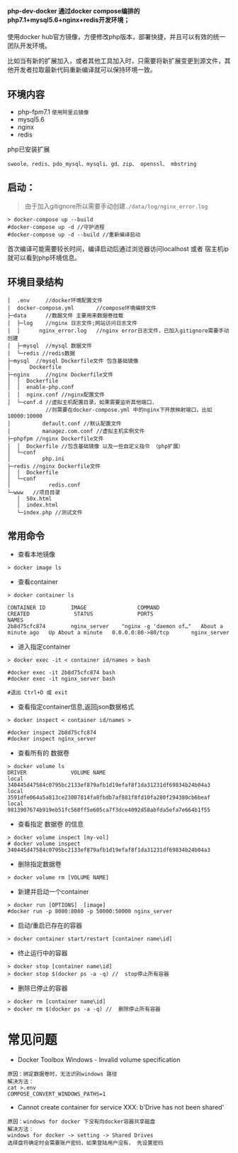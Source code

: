 #### php-dev-docker 通过docker compose编排的php7.1+mysql5.6+nginx+redis开发环境；

使用docker hub官方镜像，方便修改php版本，部署快捷，并且可以有效的统一团队开发环境。

比如当有新的扩展加入，或者其他工具加入时，只需要将新扩展变更到源文件，其他开发者拉取最新代码重新编译就可以保持环境一致。

## 环境内容
- php-fpm7.1 `使用阿里云镜像`
- mysql5.6
- nginx
- redis

php已安装扩展
```
swoole、redis、pdo_mysql、mysqli、gd、zip、 openssl、 mbstring 
```

## 启动：

> 由于加入gitignore所以需要手动创建`./data/log/nginx_error.log`

```
> docker-compose up --build
#docker-compose up -d //守护进程
#docker-compose up -d --build //重新编译启动
```

首次编译可能需要较长时间，编译启动后通过浏览器访问localhost 或者 宿主机ip就可以看到php环境信息。

## 环境目录结构

```
│  .env     //docker环境配置文件
│  docker-compose.yml       //compose环境编排文件
├─data      //数据文件 主要用来数据卷挂载
│  ├─log    //nginx 日志文件;网站访问日志文件
│  │      nginx_error.log   //nginx error日志文件，已加入gitignore需要手动创建
│  ├─mysql  //mysql 数据文件
│  └─redis //redis数据
├─mysql  //mysql Dockerfile文件 包含基础镜像
│      Dockerfile
├─nginx     //nginx Dockerfile文件
│  │  Dockerfile
│  │  enable-php.conf
│  │  nginx.conf //nginx配置文件
│  └─conf.d //虚拟主机配置目录，如果需要监听其他端口，
            //则需要在docker-compose.yml 中的nginx下开放映射端口，比如 10000:10000
│          default.conf //默认配置文件
│          managez.com.conf //虚拟主机实例文件
├─phpfpm //nginx Dockerfile文件
│  │  Dockerfile //包含基础镜像 以及一些自定义指令 （php扩展）
│  └─conf
│          php.ini
├─redis //nginx Dockerfile文件
│  │  Dockerfile
│  └─conf
│            redis.conf 
└─www   //项目目录
   │  50x.html
   │  index.html
   └─index.php //测试文件
```

## 常用命令
- 查看本地镜像

```
> docker image ls
```

- 查看container

```
> docker container ls

CONTAINER ID        IMAGE                COMMAND                  CREATED              STATUS              PORTS                    NAMES
2b8d75cfc874        nginx_server    "nginx -g 'daemon of…"   About a minute ago   Up About a minute   0.0.0.0:80->80/tcp       nginx_server
```

- 进入指定container

```
> docker exec -it < container id/names > bash

#docker exec -it 2b8d75cfc874 bash
#docker exec -it nginx_server bash

#退出 Ctrl+D 或 exit
```

- 查看指定container信息,返回json数据格式

```
> docker inspect < container id/names >

#docker inspect 2b8d75cfc874
#docker inspect nginx_server
```

- 查看所有的 数据卷
```
> docker volume ls
DRIVER              VOLUME NAME
local               340445d47584c0795bc2133ef879afb1d19efaf8f1da31231df69834b24b04a3
local               3591dfe064a5a813ce23007814fa8fbdb7af881f8fd10fa280f294380cb6beaf
local               9813907674b919eb51fc560ff5e605ca7f3dce4092d58abfda5efa7e664b1f55
```

- 查看指定 数据卷 的信息

```
> docker volume inspect [my-vol]    
# docker volume inspect 340445d47584c0795bc2133ef879afb1d19efaf8f1da31231df69834b24b04a3
```


- 删除指定数据卷

```
> docker volume rm [VOLUME NAME]
```
- 新建并启动一个container

```
> docker run [OPTIONS]  [image]
#docker run -p 8080:8080 -p 50000:50000 nginx_server
```

- 启动/重启已存在的容器

```
> docker container start/restart [container name\id]
```

-  终止运行中的容器

```
> docker stop [container name\id]
> docker stop $(docker ps -a -q) //  stop停止所有容器
```

-  删除已停止的容器

```
> docker rm [container name\id]
> docker rm $(docker ps -a -q) //  删除停止所有容器
```

# 常见问题


- Docker Toolbox Windows - Invalid volume specification

```
原因：绑定数据卷时，无法识别windows 路径
解决方法：
cat >.env
COMPOSE_CONVERT_WINDOWS_PATHS=1
```

- Cannot create container for service XXX: b'Drive has not been shared'

```
原因：windows for docker 下没有向docker容器共享磁盘
解决方法：
windows for docker -> setting -> Shared Drives
选择盘符确定时会需要账户密码，如果登陆用户没有， 先设置密码
```
